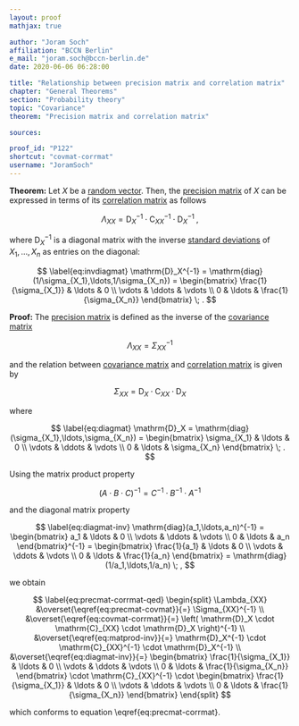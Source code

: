 ```yaml
---
layout: proof
mathjax: true

author: "Joram Soch"
affiliation: "BCCN Berlin"
e_mail: "joram.soch@bccn-berlin.de"
date: 2020-06-06 06:28:00

title: "Relationship between precision matrix and correlation matrix"
chapter: "General Theorems"
section: "Probability theory"
topic: "Covariance"
theorem: "Precision matrix and correlation matrix"

sources:

proof_id: "P122"
shortcut: "covmat-corrmat"
username: "JoramSoch"
---
```



**Theorem:** Let $X$ be a [random vector](/D/rvec). Then, the [precision matrix](/D/precmat) of $X$ can be expressed in terms of its [correlation matrix](/D/corrmat) as follows

$$ \label{eq:precmat-corrmat}
\Lambda_{XX} = \mathrm{D}_X^{-1} \cdot \mathrm{C}_{XX}^{-1} \cdot \mathrm{D}_X^{-1} \; ,
$$

where $\mathrm{D}_X^{-1}$ is a diagonal matrix with the inverse [standard deviations](/D/std) of $X_1, \ldots, X_n$ as entries on the diagonal:

$$ \label{eq:invdiagmat}
\mathrm{D}_X^{-1} = \mathrm{diag}(1/\sigma_{X_1},\ldots,1/\sigma_{X_n}) =
\begin{bmatrix}
\frac{1}{\sigma_{X_1}} & \ldots & 0 \\
\vdots & \ddots & \vdots \\
0 & \ldots & \frac{1}{\sigma_{X_n}}
\end{bmatrix} \; .
$$


**Proof:** The [precision matrix](/D/precmat) is defined as the inverse of the [covariance matrix](/D/covmat)

$$ \label{eq:precmat-covmat}
\Lambda_{XX} = \Sigma_{XX}^{-1}
$$

and the relation between [covariance matrix](/D/covmat) and [correlation matrix](/D/corrmat) is given by

$$ \label{eq:covmat-corrmat}
\Sigma_{XX} = \mathrm{D}_X \cdot \mathrm{C}_{XX} \cdot \mathrm{D}_X
$$

where

$$ \label{eq:diagmat}
\mathrm{D}_X = \mathrm{diag}(\sigma_{X_1},\ldots,\sigma_{X_n}) =
\begin{bmatrix}
\sigma_{X_1} & \ldots & 0 \\
\vdots & \ddots & \vdots \\
0 & \ldots & \sigma_{X_n}
\end{bmatrix} \; .
$$

Using the matrix product property

$$ \label{eq:matprod-inv}
\left(A \cdot B \cdot C\right)^{-1} = C^{-1} \cdot B^{-1} \cdot A^{-1}
$$

and the diagonal matrix property

$$ \label{eq:diagmat-inv}
\mathrm{diag}(a_1,\ldots,a_n)^{-1} =
\begin{bmatrix}
a_1 & \ldots & 0 \\
\vdots & \ddots & \vdots \\
0 & \ldots & a_n
\end{bmatrix}^{-1} =
\begin{bmatrix}
\frac{1}{a_1} & \ldots & 0 \\
\vdots & \ddots & \vdots \\
0 & \ldots & \frac{1}{a_n}
\end{bmatrix} =
\mathrm{diag}(1/a_1,\ldots,1/a_n) \; ,
$$

we obtain

$$ \label{eq:precmat-corrmat-qed}
\begin{split}
\Lambda_{XX} &\overset{\eqref{eq:precmat-covmat}}{=} \Sigma_{XX}^{-1} \\
&\overset{\eqref{eq:covmat-corrmat}}{=} \left( \mathrm{D}_X \cdot \mathrm{C}_{XX} \cdot \mathrm{D}_X \right)^{-1} \\
&\overset{\eqref{eq:matprod-inv}}{=} \mathrm{D}_X^{-1} \cdot \mathrm{C}_{XX}^{-1} \cdot \mathrm{D}_X^{-1} \\
&\overset{\eqref{eq:diagmat-inv}}{=}
\begin{bmatrix}
\frac{1}{\sigma_{X_1}} & \ldots & 0 \\
\vdots & \ddots & \vdots \\
0 & \ldots & \frac{1}{\sigma_{X_n}}
\end{bmatrix} \cdot
\mathrm{C}_{XX}^{-1} \cdot
\begin{bmatrix}
\frac{1}{\sigma_{X_1}} & \ldots & 0 \\
\vdots & \ddots & \vdots \\
0 & \ldots & \frac{1}{\sigma_{X_n}}
\end{bmatrix}
\end{split}
$$

which conforms to equation \eqref{eq:precmat-corrmat}.